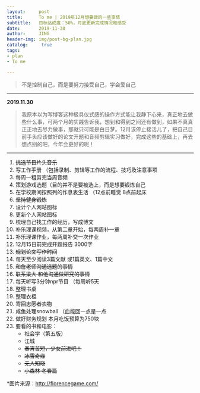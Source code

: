 ```yaml
---
layout:     post
title:      To me | 2019年12月想要做的一些事情
subtitle:   目标达成度：50%，月底更新完成情况和感受
date:       2019-11-30
author:     JING
header-img: img/post-bg-plan.jpg
catalog: 	 true
tags:
- plan
- To me

---
```




> 不是控制自己，而是要努力接受自己，学会爱自己



------

**2019.11.30**

> 我原本以为写博客这种极具仪式感的操作方式能让我静下心来，真正地去做些什么事，可两个月的实践告诉我，想到和得到之间还有做到，如果不真真正正地去尽力做事，那就只可能是白日梦。12月该停止接活儿了，把自己目前手头应该做好的论文开题和音频剪辑实习做好，完成这些的基础上，再去想点别的吧，今年会更好的呢！

------



1. ~~挑选节目片头音乐~~
2. 写工作手册 （包括录制、剪辑等工作的流程、技巧及注意事项
3. 每周一粗剪完当周音频
4. 策划游戏选题（目的并不是要被选上，而是想要锻炼自己
5. 在学校期间按照列的作息表生活 （12点前睡觉 8点前起床
6. ~~坚持健身锻炼~~
7. 设计个人网站图标
8. 更新个人网站图标
9. 梳理自己找工作的经历，写成博文
10. 补乐理课视频，从第二章开始，每两周补一章
11. 补乐理课作业，每两周补交一次作业
12. 12月15日前完成开题报告 3000字
13. ~~规划论文写作时间~~
14. 每天至少阅读3篇文献 或1篇英文、1篇中文
15. ~~和詹老师沟通选题的事情~~
16. ~~联系梁大 和他沟通做研究的事情~~
17. 每天听写3分钟npr节目 （每周听5天
18. 整理书桌
19. 整理衣柜
20. ~~寄回志愿者衣物~~
21. 咸鱼处理snowball （血能回一点是一点
22. 做好财务规划 本月吃饭预算为750块
23. 要看的书和电影：
    - 社会学（第五版）
    - 江城
    - ~~春宵苦短，少女前进吧！~~
    - ~~冰雪奇缘~~
    - ~~无人知晓~~
    - ~~小森林 冬春篇~~



*图片来源：http://florencegame.com/
